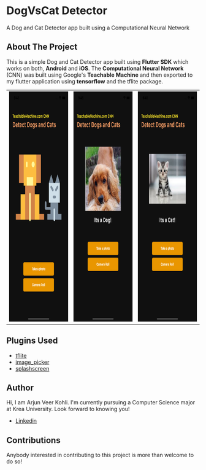 # DogVsCat Detector

A Dog and Cat Detector app built using a Computational Neural Network

## About The Project

This is a simple Dog and Cat Detector app built using **Flutter SDK** which works on both, **Android** and **iOS**. The **Computational Neural Network** (CNN) was built using Google's **Teachable Machine** and then exported to my flutter application using **tensorflow** and the tflite package. 

<table>
  <tr>
    <th><img src="https://github.com/avk29/DogVsCat_Detector/blob/master/assets/DogVsCat_1.png" width="300" height="600"></th>
    <th><img src="https://github.com/avk29/DogVsCat_Detector/blob/master/assets/DogVsCat_2.png" width="300" height="600"></th>
    <th><img src="https://github.com/avk29/DogVsCat_Detector/blob/master/assets/DogVsCat_3.png" width="300" height="600"></th>
  </tr>
<table>

## Plugins Used

- [tflite](https://pub.dev/packages/tflite)
- [image_picker](https://pub.dev/packages/image_picker)
- [splashscreen](https://pub.dev/packages/splashscreen)

## Author

Hi, I am Arjun Veer Kohli. I'm currently pursuing a Computer Science major at Krea University. Look forward to knowing you!
- [Linkedin](linkedin.com/in/arjunveerkohli)

## Contributions

Anybody interested in contributing to this project is more than welcome to do so!
